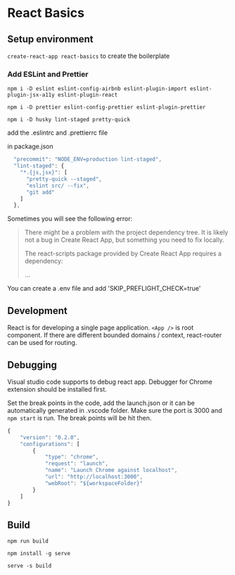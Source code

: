 # React Basics

## Setup environment

`create-react-app react-basics` to create the boilerplate

### Add ESLint and Prettier

`npm i -D eslint eslint-config-airbnb eslint-plugin-import eslint-plugin-jsx-a11y eslint-plugin-react`

`npm i -D prettier eslint-config-prettier eslint-plugin-prettier`

`npm i -D husky lint-staged pretty-quick`

add the .eslintrc and .prettierrc file

in package.json

```js
  "precommit": "NODE_ENV=production lint-staged",
  "lint-staged": {
    "*.{js,jsx}": [
      "pretty-quick --staged",
      "eslint src/ --fix",
      "git add"
    ]
  },
```

Sometimes you will see the following error:

> There might be a problem with the project dependency tree.
> It is likely not a bug in Create React App, but something you need to fix locally.
>
> The react-scripts package provided by Create React App requires a dependency:
>
> ...

You can create a .env file and add 'SKIP_PREFLIGHT_CHECK=true'

## Development

React is for developing a single page application. `<App />` is root component. If there are different bounded domains / context, react-router can be used for routing.

## Debugging

Visual studio code supports to debug react app. Debugger for Chrome extension should be installed first.

Set the break points in the code, add the launch.json or it can be automatically generated in .vscode folder. Make sure the port is 3000 and `npm start` is run. The break points will be hit then.

```js
{
    "version": "0.2.0",
    "configurations": [
        {
            "type": "chrome",
            "request": "launch",
            "name": "Launch Chrome against localhost",
            "url": "http://localhost:3000",
            "webRoot": "${workspaceFolder}"
        }
    ]
}
```

## Build

`npm run build`

`npm install -g serve`

`serve -s build`
